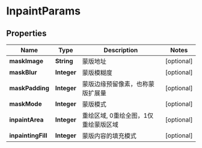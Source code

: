 

# InpaintParams


## Properties

| Name | Type | Description | Notes |
|------------ | ------------- | ------------- | -------------|
|**maskImage** | **String** | 蒙版地址 |  [optional] |
|**maskBlur** | **Integer** | 蒙版模糊度 |  [optional] |
|**maskPadding** | **Integer** | 蒙版边缘预留像素，也称蒙版扩展量 |  [optional] |
|**maskMode** | **Integer** | 蒙版模式 |  [optional] |
|**inpaintArea** | **Integer** | 重绘区域, 0重绘全图，1仅重绘蒙版区域 |  [optional] |
|**inpaintingFill** | **Integer** | 蒙版内容的填充模式 |  [optional] |




